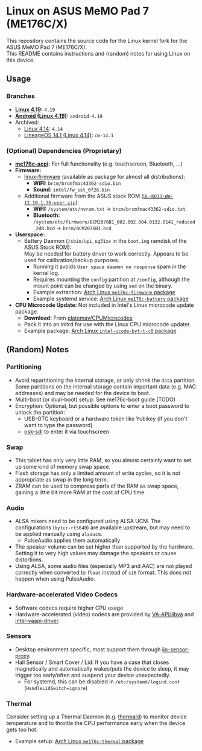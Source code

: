 <!-- SPDX-License-Identifier: CC-BY-SA-4.0 OR GFDL-1.3-or-later -->

# Linux on ASUS MeMO Pad 7 (ME176C/X)
This repository contains the source code for the Linux kernel fork for the ASUS MeMO Pad 7 (ME176C/X).  
This README contains instructions and (random) notes for using Linux on this device.

## Usage
### Branches
- **[Linux 4.19](https://github.com/me176c-dev/linux-me176c/tree/4.19):** `4.19`
- **[Android (Linux 4.19)](https://github.com/me176c-dev/linux-me176c/tree/android-4.19):** `android-4.19`
- Archived:
  - [Linux 4.14](https://github.com/me176c-dev/linux-me176c/tree/4.14): `4.14`
  - [LineageOS 14.1 (Linux 4.14)](https://github.com/me176c-dev/linux-me176c/tree/cm-14.1): `cm-14.1`

### (Optional) Dependencies (Proprietary)
- **[me176c-acpi]:** For full functionality (e.g. touchscreen, Bluetooth, ...)
- **Firmware:**
  - [linux-firmware](https://git.kernel.org/pub/scm/linux/kernel/git/firmware/linux-firmware.git/)
      (available as package for almost all distributions):
    - **WiFI:** `brcm/brcmfmac43362-sdio.bin`
    - **Sound:** `intel/fw_sst_0f28.bin`
  - Additional firmware from the ASUS stock ROM ([`UL-K013-WW-12.10.1.36-user.zip`](https://dlcdnets.asus.com/pub/ASUS/EeePAD/ME176C/UL-K013-WW-12.10.1.36-user.zip)):
    - **WiFI:** `/system/etc/nvram.txt` -> `brcm/brcmfmac43362-sdio.txt`
    - **Bluetooth:** `/system/etc/firmware/BCM2076B1_002.002.004.0132.0141_reduced_2dB.hcd` -> `brcm/BCM2076B1.hcd`
- **Userspace:**
  - Battery Daemon (`/sbin/upi_ug31xx` in the `boot.img` ramdisk of the ASUS Stock ROM):  
    May be needed for battery driver to work correctly. Appears to be used for calibration/backup purposes.
    - Running it avoids `User space daemon no response` spam in the kernel log.
    - Requires mounting the `config` partition at `/config`, although the mount point can be changed by using `sed` on the binary.
    - Example extraction: [Arch Linux `me176c-firmware` package](https://github.com/me176c-dev/archlinux-me176c/tree/master/me176c-firmware)
    - Example systemd service: [Arch Linux `me176c-battery` package](https://github.com/me176c-dev/archlinux-me176c/tree/master/me176c-battery)
- **CPU Microcode Update:** Not included in Intel's Linux microcode update package.
  - **Download:** From [platomav/CPUMicrocodes](https://github.com/platomav/CPUMicrocodes/tree/master/Intel/cpu30678_plat02_ver00000837_2018-01-25_PRD_F0D56486.bin)
  - Pack it into an initrd for use with the Linux CPU microcode updater.
  - Example package: [Arch Linux `intel-ucode-byt-t-c0` package](https://github.com/me176c-dev/archlinux-me176c/blob/master/intel-ucode-byt-t-c0/PKGBUILD)

## (Random) Notes
### Partitioning
- Avoid repartitioning the internal storage, or only shrink the `data` partition. Some partitions on the internal storage
  contain important data (e.g. MAC addresses) and may be needed for the device to boot.
- Multi-boot (or dual-boot) setup: See me176c-boot guide (TODO)
- Encryption: Optional, but possible options to enter a boot password to unlock the partition:
  - USB-OTG keyboard or a hardware token like Yubikey (if you don't want to type the password)
  - [osk-sdl](https://wiki.postmarketos.org/wiki/Osk-sdl) to enter it via touchscreen

### Swap
- This tablet has only very little RAM, so you almost certainly want to set up some kind of memory swap space.
- Flash storage has only a limited amount of write cycles, so it is not appropriate as swap in the long term.
- ZRAM can be used to compress parts of the RAM as swap space, gaining a little bit more RAM at the cost of CPU time.

### Audio
- ALSA mixers need to be configured using ALSA UCM. The configurations (`bytcr-rt5640`) are available upstream,
  but may need to be applied manually using `alsaucm`.
  - PulseAudio applies them automatically
- The speaker volume can be set higher than supported by the hardware. Setting it to very high values may damage the speakers
  or cause distortions.
- Using ALSA, some audio files (especially MP3 and AAC) are not played correctly when converted to `float` instead of `s16`
  format. This does not happen when using PulseAudio.

### Hardware-accelerated Video Codecs
- Software codecs require higher CPU usage
- Hardware-accelerated (video) codecs are provided by [VA-API/libva](https://github.com/intel/libva) and [intel-vaapi-driver](https://github.com/intel/intel-vaapi-driver).

### Sensors
- Desktop environment specific, most support them through [iio-sensor-proxy](https://github.com/hadess/iio-sensor-proxy).
- Hall Sensor / Smart Cover / Lid: If you have a case that closes magnetically and automatically wakes/puts the device to sleep,
  it may trigger too early/often and suspend your device unexpectedly.
  - For systemd, this can be disabled in `/etc/systemd/logind.conf` (`HandleLidSwitch=ignore`)

### Thermal
Consider setting up a Thermal Daemon (e.g. [thermald](https://github.com/intel/thermal_daemon)) to monitor device
temperature and to throttle the CPU performance early when the device gets too hot.
  - Example setup: [Arch Linux `me176c-thermal` package](https://github.com/me176c-dev/archlinux-me176c/tree/master/me176c-thermal)

[me176c-acpi]: https://github.com/me176c-dev/me176c-acpi
